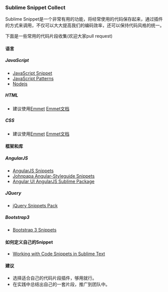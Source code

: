 ### Sublime Snippet Collect

Sublime Snippet是一个非常有用的功能，将经常使用的代码保存起来，通过插件的方式来调用，不仅可以大大提高我们的编码效率，还可以保持代码风格的统一。

下面是一些常用的代码片段收集(欢迎大家pull request)

#### 语言

##### JavaScript
- [JavaScript Snippet](https://packagecontrol.io/packages/JavaScript%20Snippets) 
- [JavaScript Patterns](https://packagecontrol.io/packages/JavaScript%20Patterns)
- [Nodejs](https://packagecontrol.io/packages/Nodejs)

##### HTML 
- 建议使用[Emmet](https://packagecontrol.io/packages/Emmet) [Emmet文档](http://docs.emmet.io/cheat-sheet/)

##### CSS
- 建议使用[Emmet](https://packagecontrol.io/packages/Emmet) [Emmet文档](http://docs.emmet.io/cheat-sheet/)


#### 框架和库

##### AngularJS
- [AngularJS Snippets](https://packagecontrol.io/packages/AngularJS%20Snippets)
- [Johnpapa Angular-Styleguide Snippets](https://github.com/johnpapa/angular-styleguide/tree/master/assets/sublime-angular-snippets)
- [Angular UI AngularJS Sublime Package](https://github.com/angular-ui/AngularJS-sublime-package)

##### JQuery
- [jQuery Snippets Pack](https://packagecontrol.io/packages/jQuery%20Snippets%20pack)

##### Bootstrap3
- [Bootstrap 3 Snippets](https://packagecontrol.io/packages/Bootstrap%203%20Snippets)

#### 如何定义自己的Snippet
- [Working with Code Snippets in Sublime Text](http://www.hongkiat.com/blog/sublime-code-snippets/)

#### 建议
- 选择适合自己的代码片段插件，够用就行。
- 在实践中总结出自己的一套片段，推广到团队中。

